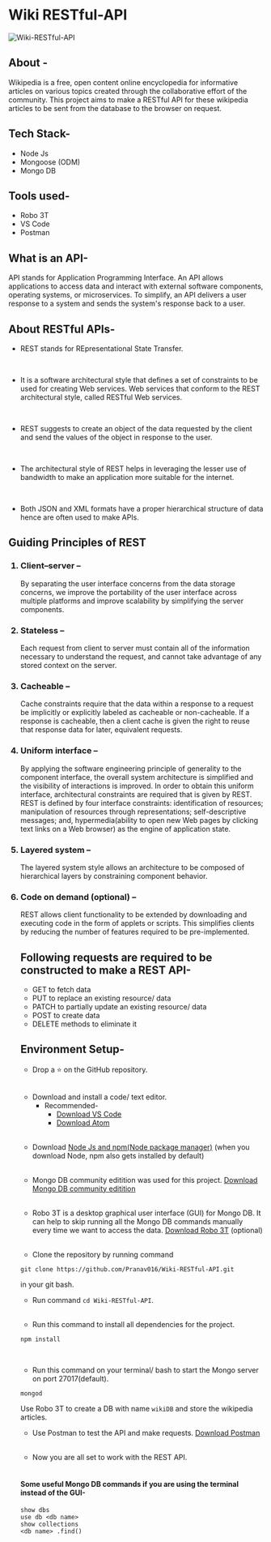 # Wiki RESTful-API

![Wiki-RESTful-API](https://socialify.git.ci/Pranav016/Wiki-RESTful-API/image?font=Inter&language=1&owner=1&pattern=Formal%20Invitation&stargazers=1&theme=Dark)

## About -
Wikipedia is a free, open content online encyclopedia for informative articles on various topics created through the collaborative effort of the community. This project aims to make a RESTful API for these wikipedia articles to be sent from the database to the browser on request.

## Tech Stack-
- Node Js
- Mongoose (ODM)
- Mongo DB

## Tools used-
- Robo 3T
- VS Code
- Postman

## What is an API-
API stands for Application Programming Interface. An API allows applications to access data and interact with external software components, operating systems, or microservices. To simplify, an API delivers a user response to a system and sends the system's response back to a user.

## About RESTful APIs-
- REST stands for REpresentational State Transfer.
<br/>

- It is a software architectural style that defines a set of constraints to be used for creating Web services. Web services that conform to the REST architectural style, called RESTful Web services.
<br/>

- REST suggests to create an object of the data requested by the client and send the values of the object in response to the user.
<br/>

- The architectural style of REST helps in leveraging the lesser use of bandwidth to make an application more suitable for the internet.
<br/>

- Both JSON and XML formats have a proper hierarchical structure of data hence are often used to make APIs.

## Guiding Principles of REST
<ol>
<h3><li>Client–server –</li></h3>
By separating the user interface concerns from the data storage concerns, we improve the portability of the user interface across multiple platforms and improve scalability by simplifying the server components.

<h3><li>Stateless –</li></h3>
Each request from client to server must contain all of the information necessary to understand the request, and cannot take advantage of any stored context on the server.

<h3><li>Cacheable –</li></h3>
Cache constraints require that the data within a response to a request be implicitly or explicitly labeled as cacheable or non-cacheable. If a response is cacheable, then a client cache is given the right to reuse that response data for later, equivalent requests.

<h3><li>Uniform interface –</li></h3>
By applying the software engineering principle of generality to the component interface, the overall system architecture is simplified and the visibility of interactions is improved. In order to obtain this uniform interface, architectural constraints are required that is given by REST. REST is defined by four interface constraints: identification of resources; manipulation of resources through representations; self-descriptive messages; and, hypermedia(ability to open new Web pages by clicking text links on a Web browser) as the engine of application state.

<h3><li>Layered system –</li></h3>
The layered system style allows an architecture to be composed of hierarchical layers by constraining component behavior.

<h3><li>Code on demand (optional) –</li></h3>
REST allows client functionality to be extended by downloading and executing code in the form of applets or scripts. This simplifies clients by reducing the number of features required to be pre-implemented.

## Following requests are required to be constructed to make a REST API-

- GET to fetch data
- PUT to replace an existing resource/ data
- PATCH to partially update an existing resource/ data
- POST to create data
- DELETE methods to eliminate it

## Environment Setup-

* Drop a :star: on the GitHub repository.
<br/>

* Download and install a code/ text editor.
    - Recommended-
        - [Download VS Code](https://code.visualstudio.com/download)
        - [Download Atom](https://atom.io/)
<br/>

* Download [Node Js and npm(Node package manager)](https://nodejs.org/en/) (when you download Node, npm also gets installed by default)
<br/>

* Mongo DB community editition was used for this project. [Download Mongo DB community editition](https://docs.mongodb.com/manual/administration/install-community/)
<br/>

* Robo 3T is a desktop graphical user interface (GUI) for Mongo DB. It can help to skip running all the Mongo DB commands manually every time we want to access the data. [Download Robo 3T](https://robomongo.org/download) (optional)
<br/>

* Clone the repository by running command
```
git clone https://github.com/Pranav016/Wiki-RESTful-API.git
```
in your git bash.
<br/>

* Run command `cd Wiki-RESTful-API`.
<br/>

* Run this command to install all dependencies for the project.
```
npm install
```
<br/>

* Run this command on your terminal/ bash to start the Mongo server on port 27017(default).
```
mongod
```
Use Robo 3T to create a DB with name `wikiDB` and store the wikipedia articles.
<br/>

* Use Postman to test the API and make requests. [Download Postman](https://www.postman.com/downloads/)
<br/>

* Now you are all set to work with the REST API.
<br/>

#### Some useful Mongo DB commands if you are using the terminal instead of the GUI-
```
show dbs
use db <db name>
show collections
<db name> .find()
```
